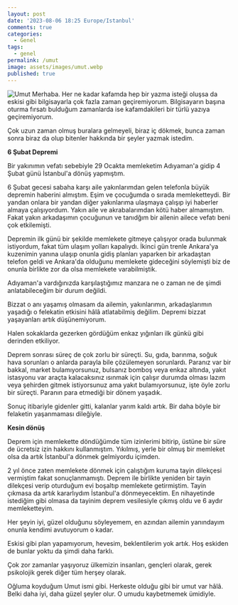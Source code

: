 ```yaml
---
layout: post
date: '2023-08-06 18:25 Europe/Istanbul'
comments: true
categories:
  - Genel
tags:
  - genel
permalink: /umut
image: assets/images/umut.webp
published: true
---
```

![Umut]({{site.baseurl}}/assets/images/umut.webp)
Merhaba.
Her ne kadar kafamda hep bir yazma isteği oluşsa da eskisi gibi bilgisayarla çok fazla zaman geçiremiyorum. Bilgisayarın başına oturma fırsatı bulduğum zamanlarda ise kafamdakileri bir türlü yazıya geçiremiyorum.

Çok uzun zaman olmuş buralara gelmeyeli, biraz iç dökmek, bunca zaman sonra  biraz da olup bitenler hakkında bir şeyler yazmak istedim.

**6 Şubat Depremi**

Bir yakınımın vefatı sebebiyle 29 Ocakta memleketim Adıyaman'a gidip 4 Şubat günü İstanbul'a dönüş yapmıştım.

6 Şubat gecesi sabaha karşı aile yakınlarımdan gelen telefonla büyük depremin haberini almıştım. Eşim ve çocuğumda o sırada memleketteydi. Bir yandan onlara bir yandan diğer yakınlarıma ulaşmaya çalışıp iyi haberler almaya çalışıyordum. Yakın aile ve akrabalarımdan kötü haber almamıştım. Fakat yakın arkadaşımın çocuğunun ve tanıdğım bir ailenin ailece vefatı beni çok etkilemişti. 

Depremin ilk günü bir şekilde memlekete gitmeye çalışıyor orada bulunmak istiyordum, fakat tüm ulaşım yolları kapalıydı. İkinci gün trenle Ankara'ya kuzenimin yanına ulaşıp onunla gidiş planları yaparken bir arkadaştan telefon geldi ve Ankara'da olduğunu memlekete gideceğini söylemişti biz de onunla birlikte zor da olsa memlekete varabilmiştik.

Adıyaman'a vardığınızda karşılaştığımız manzara ne o zaman ne de şimdi anlatabileceğim bir durum değildi. 

Bizzat o anı yaşamış olmasam da ailemin, yakınlarımın, arkadaşlarımın yaşadığı o felekatin etkisini hâlâ atlatabilmiş değilim. Depremi bizzat yaşayanları artık düşünemiyorum.

Halen sokaklarda gezerken gördüğüm enkaz yığınları ilk günkü gibi derinden etkiliyor.

Deprem sonrası süreç de çok zorlu bir süreçti. Su, gıda, barınma, soğuk hava sorunları o anlarda parayla bile çözülemeyen sorunlardı. Paranız var bir bakkal, market bulamıyorsunuz, bulsanız bomboş veya enkaz altında, yakıt istasyonu var araçta kalacaksınız ısınmak için çalışır durumda olması lazım veya  şehirden gitmek istiyorsunuz ama yakıt bulamıyorsunuz, işte öyle zorlu bir süreçti. Paranın para etmediği bir dönem yaşadık.

Sonuç itibariyle gidenler gitti, kalanlar yarım kaldı artık. Bir daha böyle bir felaketin yaşanmaması dileğiyle.

**Kesin dönüş**

Deprem için memlekette döndüğümde tüm izinlerimi bitirip, üstüne bir süre de ücretsiz izin hakkını kullanmıştım. Yıkılmış, yerle bir olmuş bir  memleket olsa da artık İstanbul'a dönmek gelmiyordu içimden.
 
2 yıl önce zaten memlekete dönmek için çalıştığım kuruma tayin dilekçesi vermiştim fakat sonuçlanmamıştı. Deprem ile birlikte yeniden bir tayin dilekçesi verip oturduğum evi boşaltıp memlekete getirmiştim. Tayin çıkmasa da artık kararlıydım İstanbul'a dönmeyecektim. En nihayetinde istediğim gibi olmasa da tayinim deprem vesilesiyle çıkmış oldu ve 6 aydır memleketteyim.

Her şeyin iyi, güzel olduğunu söyleyemem, en azından ailemin yanındayım onunla kendimi avutuyorum o kadar. 

Eskisi gibi plan yapamıyorum, hevesim, beklentilerim yok artık. Hoş eskiden de bunlar yoktu da şimdi daha farklı.

Çok zor zamanlar yaşıyoruz ülkemizin insanları, gençleri olarak, gerek psikolojik gerek diğer tüm herşey olarak.

Oğluma koyduğum Umut ismi gibi. Herkeste olduğu gibi bir umut var hâlâ. Belki daha iyi, daha güzel şeyler olur. O umudu kaybetmemek ümidiyle. 
